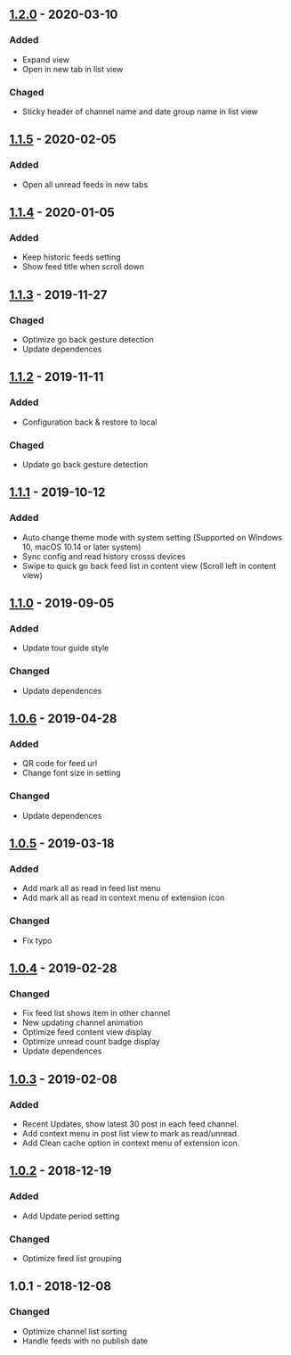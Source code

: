 ## [1.2.0] - 2020-03-10
### Added
- Expand view
- Open in new tab in list view
### Chaged
- Sticky header of channel name and date group name in list view 
## [1.1.5] - 2020-02-05
### Added
- Open all unread feeds in new tabs
## [1.1.4] - 2020-01-05
### Added
- Keep historic feeds setting
- Show feed title when scroll down
## [1.1.3] - 2019-11-27
### Chaged
- Optimize go back gesture detection
- Update dependences
## [1.1.2] - 2019-11-11
### Added
- Configuration back & restore to local
### Chaged
- Update go back gesture detection
## [1.1.1] - 2019-10-12
### Added
- Auto change theme mode with system setting (Supported on Windows 10, macOS 10.14 or later system)
- Sync config and read history crosss devices
- Swipe to quick go back feed list in content view (Scroll left in content view)
## [1.1.0] - 2019-09-05
### Added
- Update tour guide style
### Changed
- Update dependences
## [1.0.6] - 2019-04-28
### Added
- QR code for feed url
- Change font size in setting
### Changed
- Update dependences
## [1.0.5] - 2019-03-18
### Added
- Add mark all as read in feed list menu
- Add mark all as read in context menu of extension icon
### Changed
- Fix typo
## [1.0.4] - 2019-02-28
### Changed
- Fix feed list shows item in other channel
- New updating channel animation
- Optimize feed content view display
- Optimize unread count badge display
- Update dependences
## [1.0.3] - 2019-02-08
### Added
- Recent Updates, show latest 30 post in each feed channel.
- Add context menu in post list view to mark as read/unread.
- Add Clean cache option in context menu of extension icon.
## [1.0.2] - 2018-12-19
### Added
- Add Update period setting
### Changed
- Optimize feed list grouping
## 1.0.1 - 2018-12-08
### Changed
- Optimize channel list sorting
- Handle feeds with no publish date

[1.2.0]:https://github.com/xs9627/feedpop/compare/v1.1.5...v1.2.0
[1.1.5]:https://github.com/xs9627/feedpop/compare/v1.1.4...v1.1.5
[1.1.4]:https://github.com/xs9627/feedpop/compare/v1.1.3...v1.1.4
[1.1.3]:https://github.com/xs9627/feedpop/compare/v1.1.2...v1.1.3
[1.1.2]:https://github.com/xs9627/feedpop/compare/v1.1.1...v1.1.2
[1.1.1]:https://github.com/xs9627/feedpop/compare/v1.1.0...v1.1.1
[1.1.0]:https://github.com/xs9627/feedpop/compare/v1.0.6...v1.1.0
[1.0.6]:https://github.com/xs9627/feedpop/compare/v1.0.5...v1.0.6
[1.0.5]:https://github.com/xs9627/feedpop/compare/v1.0.4...v1.0.5
[1.0.4]:https://github.com/xs9627/feedpop/compare/v1.0.3...v1.0.4
[1.0.3]:https://github.com/xs9627/feedpop/compare/v1.0.2...v1.0.3
[1.0.2]:https://github.com/xs9627/feedpop/compare/1.0.1...v1.0.2
